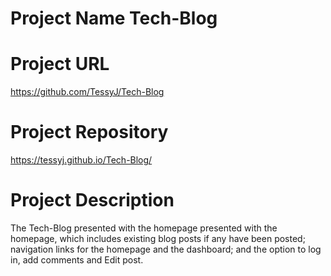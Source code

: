 #

# Project Name Tech-Blog

# Project URL

https://github.com/TessyJ/Tech-Blog

# Project Repository

 https://tessyj.github.io/Tech-Blog/

# Project Description

The Tech-Blog presented with the homepage presented with the homepage, which includes existing blog posts if any have been posted; navigation links for the homepage and the dashboard; and the option to log in, add comments and Edit post.
